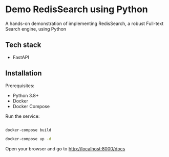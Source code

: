 # Demo RedisSearch using Python

A hands-on demonstration of implementing RedisSearch, a robust Full-text Search engine, using Python

## Tech stack

- FastAPI

## Installation

Prerequisites:

- Python 3.8+
- Docker
- Docker Compose

Run the service:

```bash

docker-compose build

docker-compose up -d

```

Open your browser and go to <http://localhost:8000/docs>
